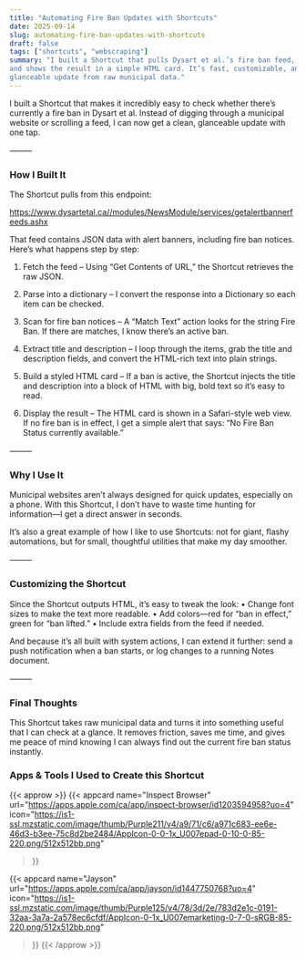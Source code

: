 ```yaml
---
title: "Automating Fire Ban Updates with Shortcuts"
date: 2025-09-14
slug: automating-fire-ban-updates-with-shortcuts
draft: false
tags: ["shortcuts", "webscraping"]
summary: "I built a Shortcut that pulls Dysart et al.’s fire ban feed, checks for “Fire Ban,” 
and shows the result in a simple HTML card. It’s fast, customizable, and gives me an instant, 
glanceable update from raw municipal data."
---
```


I built a Shortcut that makes it incredibly easy to check whether there’s currently a fire 
ban in Dysart et al. Instead of digging through a municipal website or scrolling a feed, I 
can now get a clean, glanceable update with one tap.

⸻

### How I Built It

The Shortcut pulls from this endpoint:

https://www.dysartetal.ca//modules/NewsModule/services/getalertbannerfeeds.ashx

That feed contains JSON data with alert banners, including fire ban notices. Here’s what 
happens step by step:
	
1.	Fetch the feed – Using “Get Contents of URL,” the Shortcut retrieves the raw JSON.
	
2.	Parse into a dictionary – I convert the response into a Dictionary so each item can be checked.
	
3.	Scan for fire ban notices – A “Match Text” action looks for the string Fire Ban. If 
there are matches, I know there’s an active ban.
	
4.	Extract title and description – I loop through the items, grab the title and 
description fields, and convert the HTML-rich text into plain strings.
	
5.	Build a styled HTML card – If a ban is active, the Shortcut injects the title and 
description into a block of HTML with big, bold text so it’s easy to read.
	
6.	Display the result – The HTML card is shown in a Safari-style web view. If no fire 
ban is in effect, I get a simple alert that says: “No Fire Ban Status currently available.”

⸻

### Why I Use It

Municipal websites aren’t always designed for quick updates, especially on a phone. With 
this Shortcut, I don’t have to waste time hunting for information—I get a direct answer in seconds.

It’s also a great example of how I like to use Shortcuts: not for giant, flashy automations, 
but for small, thoughtful utilities that make my day smoother.

⸻

### Customizing the Shortcut

Since the Shortcut outputs HTML, it’s easy to tweak the look:
	•	Change font sizes to make the text more readable.
	•	Add colors—red for “ban in effect,” green for “ban lifted.”
	•	Include extra fields from the feed if needed.

And because it’s all built with system actions, I can extend it further: send a push notification 
when a ban starts, or log changes to a running Notes document.

⸻

### Final Thoughts

This Shortcut takes raw municipal data and turns it into something useful that I can check 
at a glance. It removes friction, saves me time, and gives me peace of mind knowing I can 
always find out the current fire ban status instantly.

### Apps & Tools I Used to Create this Shortcut

{{< approw >}}
  {{< appcard 
    name="Inspect Browser"
    url="https://apps.apple.com/ca/app/inspect-browser/id1203594958?uo=4"
    icon="https://is1-ssl.mzstatic.com/image/thumb/Purple211/v4/a9/71/c6/a971c683-ee6e-46d3-b3ee-75c8d2be2484/AppIcon-0-0-1x_U007epad-0-10-0-85-220.png/512x512bb.png"
  >}}

  {{< appcard 
    name="Jayson"
    url="https://apps.apple.com/ca/app/jayson/id1447750768?uo=4"
    icon="https://is1-ssl.mzstatic.com/image/thumb/Purple125/v4/78/3d/2e/783d2e1c-0191-32aa-3a7a-2a578ec6cfdf/AppIcon-0-1x_U007emarketing-0-7-0-sRGB-85-220.png/512x512bb.png"
  >}}
{{< /approw >}}


